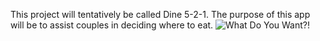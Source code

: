 This project will tentatively be called Dine 5-2-1.
The purpose of this app will be to assist couples in deciding where to eat.
![What Do You Want?!](https://media1.tenor.com/images/01f1b0a09ad94e80d69313e257f577d8/tenor.gif)